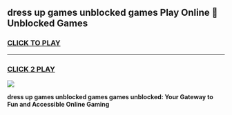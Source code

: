 
## dress up games unblocked games Play Online 👋 Unblocked Games
<h3>
<a href="https://premium.freeplayer.one?title=dress_up_games_unblocked_games&ref=19F">CLICK TO PLAY</a></h3>
<hr>

<h3>
<a href="https://premium.freeplayer.one?title=dress_up_games_unblocked_games&ref=19F">CLICK 2 PLAY</a>
  
</h3>

<a href="https://premium.freeplayer.one?title=dress_up_games_unblocked_games&ref=19F"><img src="https://clearcache.store/games.png"></a>


**dress up games unblocked games games unblocked: Your Gateway to Fun and Accessible Online Gaming**
